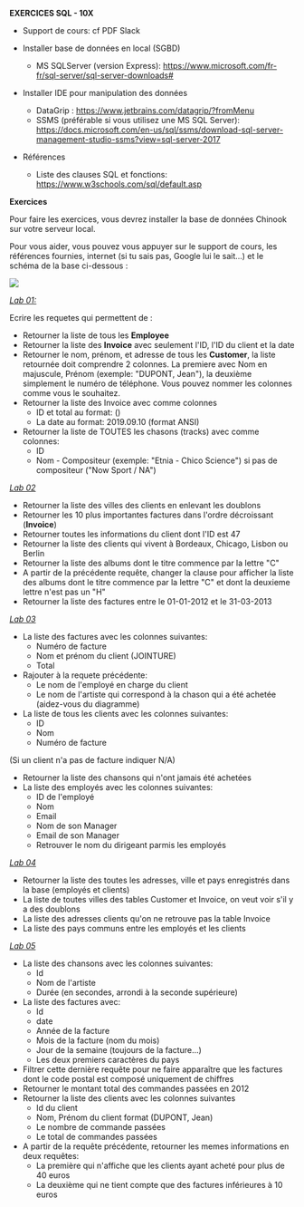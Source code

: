 **EXERCICES SQL - 10X**



- Support de cours: cf PDF Slack

- Installer base de données en local (SGBD)
  - MS SQLServer (version Express): https://www.microsoft.com/fr-fr/sql-server/sql-server-downloads#
- Installer IDE pour manipulation des données
  - DataGrip : https://www.jetbrains.com/datagrip/?fromMenu
  - SSMS (préférable si vous utilisez une MS SQL Server): https://docs.microsoft.com/en-us/sql/ssms/download-sql-server-management-studio-ssms?view=sql-server-2017
  
- Références
  - Liste des clauses SQL et fonctions: https://www.w3schools.com/sql/default.asp



**Exercices**

Pour faire les exercices, vous devrez installer la base de données Chinook sur votre serveur local.

Pour vous aider, vous pouvez vous appuyer sur le support de cours, les références fournies, internet (si tu sais pas, Google lui le sait...) et le schéma de la base ci-dessous :



![](https://blog.stefanproell.at/wp-content/uploads/2016/01/ER.png)



*<u>Lab 01:</u>*

Ecrire les requetes qui permettent de :

- Retourner la liste de tous les **Employee**
- Retourner la liste des **Invoice** avec seulement l'ID, l'ID du client et la date
- Retourner le nom, prénom, et adresse de tous les **Customer**, la liste retournée doit comprendre 2 colonnes. La premiere avec Nom en majuscule, Prénom (exemple: "DUPONT, Jean"), la deuxième simplement le numéro de téléphone. Vous pouvez nommer les colonnes comme vous le souhaitez.
- Retourner la liste des Invoice avec comme colonnes
  - ID et total au format: <ID>(<total>) 
  - La date au format: 2019.09.10 (format ANSI)
- Retourner la liste de TOUTES les chasons (tracks) avec comme colonnes:
  - ID
  - Nom - Compositeur (exemple: "Etnia - Chico Science") si pas de compositeur ("Now Sport / NA")

*<u>Lab 02</u>*

- Retourner la liste des villes des clients en enlevant les doublons
- Retourner les 10 plus importantes factures dans l'ordre décroissant (**Invoice**)
- Retourner toutes les informations du client dont l'ID est 47
- Retourner la liste des clients qui vivent à Bordeaux, Chicago, Lisbon ou Berlin
- Retourner la liste des albums dont le titre commence par la lettre "C"
- A partir de la précédente requête, changer la clause pour afficher la liste des albums dont le titre commence par la lettre "C" et dont la deuxieme lettre n'est pas un "H"
- Retourner la liste des factures entre le 01-01-2012 et le 31-03-2013



*<u>Lab 03</u>*

- La liste des factures avec les colonnes suivantes:
  - Numéro de facture
  - Nom et prénom du client (JOINTURE)
  - Total
- Rajouter à la requete précédente:
  - Le nom de l'employé en charge du client
  - Le nom de l'artiste qui correspond à la chason qui a été achetée (aidez-vous du diagramme)
- La liste de tous les clients avec les colonnes suivantes:
  - ID
  - Nom
  - Numéro de facture

(Si un client n'a pas de facture indiquer N/A)

- Retourner la liste des chansons qui n'ont jamais été achetées
- La liste des employés avec les colonnes suivantes:
  - ID de l'employé
  - Nom
  - Email
  - Nom de son Manager
  - Email de son Manager
  - Retrouver le nom du dirigeant parmis les employés



*<u>Lab 04</u>*

- Retourner la liste des toutes les adresses, ville et pays enregistrés dans la base (employés et clients)
- La liste de toutes villes des tables Customer et Invoice, on veut voir s'il y a des doublons
- La liste des adresses clients qu'on ne retrouve pas la table Invoice
- La liste des pays communs entre les employés et les clients



<u>*Lab 05*</u>

- La liste des chansons avec les colonnes suivantes:
  - Id
  - Nom de l'artiste
  - Durée (en secondes, arrondi à la seconde supérieure)
- La liste des factures avec:
  - Id
  - date
  - Année de la facture
  - Mois de la facture (nom du mois)
  - Jour de la semaine (toujours de la facture...)
  - Les deux premiers caractères du pays
- Filtrer cette dernière requête pour ne faire apparaître que les factures dont le code postal est composé uniquement de chiffres
- Retourner le montant total des commandes passées en 2012
- Retourner la liste des clients avec les colonnes suivantes
  - Id du client
  - Nom, Prénom du client format (DUPONT, Jean)
  - Le nombre de commande passées
  - Le total de commandes passées
- A partir de la requête précédente, retourner les memes informations en deux requêtes:
  - La première qui n'affiche que les clients ayant acheté pour plus de 40 euros
  - La deuxième qui ne tient compte que des factures inférieures à 10 euros